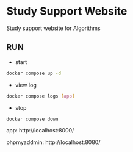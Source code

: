 # Study Support Website
Study support website for Algorithms

## RUN

- start
``` bash
docker compose up -d
```
- view log
``` bash
docker compose logs [app]
```
- stop
``` bash
docker compose down
```

app: http://localhost:8000/

phpmyaddmin: http://localhost:8080/